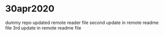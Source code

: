 # 30apr2020
dummy repo
updated remote reader file
second update in remote readme file
3rd update in remote readme file
